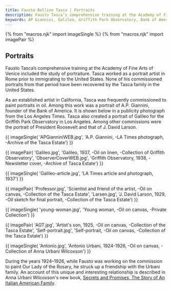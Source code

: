 ```yaml
---
title: Fausto Bellino Tasca | Portraits
description: Fausto Tasca’s comprehensive training at the Academy of Fine Arts of Venice included the study of portraiture. His commissions in the US included portraits of several famous personages.
keywords: AP Giannini, Galileo, Griffith Park Observatory, Bank of America
---
```

{% from "macros.njk" import imageSingle %}
{% from "macros.njk" import imagePair %}

## Portraits

Fausto Tasca’s comprehensive training at the Academy of Fine Arts of Venice included the study of portraiture. Tasca worked as a portrait artist in Rome prior to immigrating to the United States. None of his commissioned portraits from that period have been recovered by the Tasca family in the United States.

As an established artist in California, Tasca was frequently commissioned to paint portraits in oil. Among this work was a portrait of A.P. Giannini, founder of the Bank of America. It is shown below in a publicity photograph from the Los Angeles Times. Tasca also created a portrait of Galileo for the Griffith Park Observatory in Los Angeles. Among other commissions were the portrait of President Roosevelt and that of J. David Larson.

{{ imageSingle(
'APGianniniWEB.jpg',
'A.P. Giannini, -LA Times photograph, -Archive of the Tasca Estate')
}}

{{ imagePair(
'Galileo.jpg',
'Galileo, 1937, -Oil on linen, -Collection of Griffith Observatory',
'ObserverCoverWEB.jpg',
'Griffith Observatory, 1938, -Newsletter cover, -Archive of Tasca Estate')
}}

{{ imageSingle(
'Galileo-article.jpg',
'LA Times article and photograph, 1937')
}}

{{ imagePair(
'Professor.jpg',
'Scientist and friend of the artist, -Oil on canvas, -Collection of the Tasca Estate',
'Larsen.jpg',
'J. David Larson, 1929, -Oil sketch for final portrait, -Collection of the Tasca Estate')
}}

{{ imageSingle(
'young-woman.jpg',
'Young woman, -Oil on canvas, -Private Collection')
}}

{{ imagePair(
'AGT.jpg',
'Artist\'s son, 1925, -Oil on canvas, -Collection of the Tasca Estate',
'Self-portrait.jpg',
'Self-portrait, -Oil on canvas, -Collection of the Tasca Estate')
}}

{{ imageSingle(
'Antonio.jpg',
'Antonio Urbani, 1924-1926, -Oil on canvas, -Collection of Anna Urbani Wilcoxson')
}}

During the years 1924&#8211;1926, while Fausto was working on the commission to paint Our Lady of the Rosary, he struck up a friendship with the Urbani family. An account of this unique and interesting relationship is described in Anna Urbani Wilcoxson's new book, <a href="https://www.amazon.com/Secrets-Promises-Italian-American-Family/dp/1952112990/" target="_blank" rel="noreferrer"><span class="ital">Secrets and Promises, The Story of An Italian American Family</span></a>.

